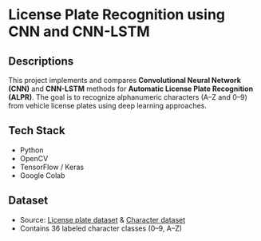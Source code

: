 # License Plate Recognition using CNN and CNN-LSTM

## Descriptions

This project implements and compares **Convolutional Neural Network (CNN)** and **CNN-LSTM** methods for **Automatic License Plate Recognition (ALPR)**. The goal is to recognize alphanumeric characters (A–Z and 0–9) from vehicle license plates using deep learning approaches.

## Tech Stack
- Python  
- OpenCV  
- TensorFlow / Keras  
- Google Colab

## Dataset
- Source: [License plate dataset](https://www.kaggle.com/datasets/firqaaa/indonesian-vehicle-plate-numbers) & [Character dataset](https://www.kaggle.com/datasets/sarthakvajpayee/ai-indian-license-plate-recognition-data)
- Contains 36 labeled character classes (0–9, A–Z)
